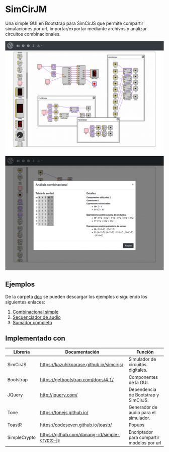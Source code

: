 # SimCirJM

Una simple GUI en Bootstrap para SimCirJS que permite compartir simulaciones por url, importar/exportar mediante archivos y analizar circuitos combinacionales.

![Captura 1](doc/screenshot.png)  
![Captura 2](doc/screenshot2.png)  

## Ejemplos

De la carpeta [doc](doc) se pueden descargar los ejemplos o siguiendo los siguientes enlaces:

  1. [Combinacional simple](https://matiasmicheletto.github.io/simcirjs?model=a73a3833973c7f5e95f99f5169543ee9a04b958c6de995a299b7df6399a46cefkYrGmkl29tBpCSaRaJxTBIuuTzN1rio7wgaGn9i%2BRjuHJZk%2Fm4jBnbM%2BbBqoan7UqAm5ekH9ytkkLjDdaZEHj7Raf%2BkokHsaMOfjU06eA2W4TXAfKIXe6pRqRhfoaSt%2BivwC3FKPoXSyRSdZkd6fQQ8pqb6AWRhxgEOuAFDEfM9Nbte%2FGJDc5svBV4MXJqa2bPdTQ8txX3Ui55tVf%2FmhS3ZGvOXpWffHw%2Fzu%2BNXP2POcokcvq2vTvmI3vtuv6pur70Fk9SpzlGZaQYKQ6nokN%2B2QtfyNd1MieJyIDSafRcYQ%2BndF%2Fw5At4BJtkMxTO6mH0Nbwah7gFCVRXRmUkiFQQ40pZYzx6f5PaEM%2BmQBYs%2FCmAGhXN4cLurhJZKQvtUVf4wFkBY9U%2BXC3QgySZOaQLtarMRyFC0QTVOa6s%2FBRBnUHxTckvhfqF%2Be80M7aNVS5GGAQ1I3oYcoCJWVGKhAsbTVtKSNhjoKxI0ttp6JshbXkaD4EecdU5Q86nGwiJAQOS4EtJYeooYR5hhjnZL3DVrEubUV2Bpj%2FnGaRYROiyzVAtnFVDRrfWPBQstZuRopitTAUgEkVwVNAuSlzDWRuMRfZ%2Fkz7HkrtZLzONeNgiFtG8WAsTp6SvpGNJNvfi6O9cgwwG6Nc%2Fgqs1t2kVdF7xljyc3ma%2Fme%2F4Aw4KS%2Bh2KddqA3DCHydpfvL7wqWK3h79R37%2F3Dp8HCMyRXO2HYHgr4QGGCWVfq%2BFFnDg5UocTuODn7Gph7Z2y8VnPpHNCOP1O9I01XuSsd%2BDXROF4Atwg1tyce%2By3dzoP5RImL713TALIFd2l0pcBxoqL2dvtEjC9zt7LEkp92ACW4MEBFH45D1zA2fub%2FZuwFfAB4Yu7r1nkrTQZ%2BNYXLfKhjnnnlAymvxzMtMvZhMe5CRHrfMA%3D%3D)  
  2. [Secuenciador de audio](https://matiasmicheletto.github.io/simcirjs?model=5dc2ab622da3c50861681aa85a0b9d3664d82547a09cd9016f390e4f97d856fb1G3%2BgLcBdobhpcHyYoYbiMaSnA1KgKeLR1nlu6IGRfG448MSZT9iPcVQqn4T0dbvSa94Zwur0yoG5cuuFQDI9MIbLZrW0czIOsapenxdpP3c4vLJ8he%2FlKVWIT%2FNJ0KmqGPl24%2Bo%2BHgwLjbpibTXX%2F9C0L0IHAxA%2B6RrdYHbZ9bi34lAMxGbYgwdxwZc3za6nxNRbfFheztoaeakbcJuveyO3wI%2F%2FgIZWt9UIr84Yc8PPGPQQIZVyEInyNPprNkHDhi5WFOg27m9ghxk9rSTA2K2XmdjL%2BO37gd96MEsN29yGRXkMTW3H0JBvH8vjVRFz%2BuTJYG%2FX8irJb2hBHH9yql2JkoXSSyL0mrx6aDzjVhqWLACUh2JnXLqa8kiNrJNOFGDGLpEuV%2FTeQfQNFq8J0IbdtzEZy4YzXCU%2BF0oOzYnv6jl%2F90Xh%2BHC5zHrFhI6iyPijFiAenQtgTzEhdzQCqgLbyrGoD0D%2Bch7%2FbHu629dh25mIju0kitGhgNmqnE9IdD2VtztxOJa5e8963zyYxRj5OoESP%2B1qlK7oYB%2FZGDvjSB16A7tASJMOD%2Br%2Fz41xbVFkHnnRTIJWh6%2B8rfKYe1To3uB43IC56iXKuYj%2FeXq7ankpk0NX9yEFtrqCNivyRDzu0HVWgRC5Hm350pRVQ%2BgV6STdzPRso6huk1aFw6jLo%2Fsvrx9D%2B8gqi7trfdIkhzCYYY6cw3CV3pg1tYXMbng0gI6%2B1VZoDu8vNCAw%2BSobXkuPxzm59O8CGtUaC%2BlSU8AOlecHmdOkSOOEujMENrt9mPoem8RFS8MI67%2BgFo41XHg6OL0A2Kr1LmYmNJW1wRUTVtunAoOJ1co2nTAT%2BWbM7jsh2OPSxrSP0pXprp6cRUJqo2LntOc%2FOO1FCuHZ2N7X7Ln0coQ1Ji%2BcA9KruQeImo%2FmSgXuaGcAxlizcIfq4lCrKtq4%2FgaR36MSIT8S8vj6LVFcxn6jBh8f0uZT%2BXwnOuChX59oZxV067vgqLzO7Wk8lSN2BqZgg4SAN4m4rh2GAukE%2BjrdxrIe6J234rtpUmApCQ%2FSatLB58G3kTZXfC0VIlzpfsDQdc4bTHd1vEBdW%2BnBpK3g9I%2BHjXIg938tHibXqaushOjPHxUyPCxMiX7W7e%2FJOnw4qKL0mjV4OKDLLmIVD4vg0oso0Xvs34XhJGgjGbfpoB8jqFu3k%2BuXNq7%2FA6hh4DEPr0GfLeyfKjVC5fXL6zLlTb%2BK%2FzWWCfRAz0PokQZNUXowetQNjFGR16aJt24GwcNn7BnIjZJflbAyVsbepyGiCWtwpU1%2BTBVQqiY2CFGd4Nd6N09roLafyqdKc3s19CTnRhRQ89C%2FGeqJl2WTOszfeTv%2FODgOhZo9A4YmlCUdzE8iM%2BckLpqbMwviCzhooI%2Fy5oPT8kLO5GUp66XhzOgsnnOz%2FyCzBwZxuJitYg3FxOyEIH8HA0L6ae%2Flg1UDA1JOiSgrvLKTNEFdhmDFD%2FwfuG9DWjInW42nxi36jawgU6PPTEs7Yv4w8q0%2FS1Wi7KWSH6SsbhiyYAh1fe%2BsXx0IJh1QkdC63FQMbIQ6v3JpJi%2BNsLzs1LUxGXN%2BcQoHuElo5OLJtHzS0PxpRcOWTgz1DcHYGfvpTSqCKE1AoXL0T1h6RcNtVb271iNNcwYnclJv5%2Fltd7M30e6by75Nf5PFVMXeJiv0dkUpaAWu5unRkxsQBf9hM3iwp08ytMU2Os3893weZZOVan8LC5wctgr09eMRtIekTItkxd7eIuYitMV57R3JnXPNfiFS1SQVlyQW51LjI5uyD%2BLCmY9c3PCTXXT5WD7Z9vXs6HSVAfT0zgAapbm5ChYSBEnsBtqv1DRkjdsGAdsHaPymg%2BsWkWhF%2F4jVUa4oWzxztevw16%2Fh4drNZgX3mH78yns1sZ1BNM7qZVpFJV9SNfiEIfQ%2B8gA6AgObidWkNBwBHmjIoloF69Q9yEXUAjf0pYOixMkl6yP%2Bw1HM42s%2Fs%2BKR7JTKZkFfTNhIlgWPM%2BvZF3YBdVgiq33Dfi5qOKS3V91UjBRMR5siUY4UPPYxWuDi8cRGJiTS2WogeEZ%2BVU02cWcEEbvyzXb4NM7Y1VuMd6B75kLM19FsfUlI4XC%2FbUf1RxRsKYp33X8Mviy3EGmuIf279PTQ1tfcpNxEItoAVRosforDoiO7uP3rHhTNR3GkJHNE1utkCF5alynf28K1%2F3JpeTqFaQOBCuTi0ckSF5X0VTX4Z%2Fz6IWiHzZbMG67jcAGC9dsLsenToz7GV1AJlOjvIc9%2B9z%2Fm3jc3CK%2BUoOKduv0W29xdF6aJMOvCyxJUo8%2F%2BkLteQjpPqZu8n5ii%2BVM0zxRW19H49kmSaaS8FJZxBHNPDQo2e6xCu2PVILEr80Z3fZfzJrwI1KB2N%2FA921jGTNWJ88rVv37ROswd95%2F%2F8kF7eIuiY6r0FDow0IGM%2F3JI94tOY0cSvj%2BD96j4i7HB4sMOxHjxtbtbOqEkoq0VYnjBAWJC%2ByofdMYOymOvLyNcfPpAmyozWdC5fUscqLEUrrse2XQ579aCpxvUMAHJJzfaY3gDcz83FSc70qWE%2BDSRK%2FXaaXKWuFOIo26rd5DGCqHH6RxyznFov3UmCXT5yKUDQzewkgPn30h%2FxnOFjXVmwjMrdcAd3X5TlswHjiFMc5dyZgAp%2Ft04yJCA%2BH2EK1Jch%2F3cClGjNrwHGEbL62McBddXLhGQxf%2BN%2FaffNQW8EHS7yAuVeDGoqiPozbJEhvrWJtxOr9eMOyc3Z4bHFSjtyBJaAbC5v67eKKnNFHIX%2Fn%2BavW4bqGRzP7VFZXD5SreUvl4Z502QOztlEMDNMnI0SKl6pMt4QiPBMPV9TvJ2%2B%2BRbDOiaDISQ6noaIP3ZZT2FwXzxFfj0o%2BUW%2F90Qljmt8nllhmIjj9Mgo7eFg%2BE1Ak1Iap1sIWgyk3jf%2Bf974L%2BsQKdQDiT1lgn%2BcW7v0Ar%2FzrWQ4KMuRJKmQJvonn5fNXJbq7Lo%2F5LDUUZ4Y6R3QQTBL31qvnJP2YbhXaNQ0aGLwsFDZrUH4sMn3%2BKrPFiBQZ7Dbcnqhhwog4rzp6zdtTneKCJTTRQ7AkHsjE4Rq4EZoBqVc8EHGXl6PP%2BzAMJQZhWyAvV4baa1uNQd2SJDhq%2FGyre21FUjV9jeJXKzDStn2FNbdh7jc%2B2cliMy94Wd1qjd0lFoF%2FBFPGUz7Gv8XMVAt0%2BA1oiEXiOsMAqoP4dVSOm%2BUlpIf7BB88hQoumuFuP5%2FygDix6Q7msxGtw5r9Ren6yS53DPEashe%2BnKWdud2lm8LRu6JCR4xYaoEEw5ELAWwZgwBSuHflPNWSUOfU94FMlKbcww0BUMnZGNueAumQVLwoEDn2qvn6QaAOnvDGFkISpAwgbJtHRbcBKrn66jb0bYPlnoe6bftsGtC22asX7BTWZlj5jc12GEF77Ikk5Xj11dKJcImx2ruADrBaidf8Dt%2B85uND4nFJZNTLZrmXkpuzt6Xp%2FlxpebShQiHrZ064yFCRNHCAaF5H939iqVQf69F5JgJqAVl3YcsdFjrmiapmLSumKzphZF4an8oQgFGM8hQxmor9Fx%2F%2FrxgTfjeaRjQoLjuBvFTxtkycbf0K89augz2%2F42H8VNlsheuzC%2BEcxYXhvBbtAvb5NVM%2BRglLwdtzr4V0SGGkUESdH51pdgoXdhi%2FACT6PAB8WKrX%2BSEBQcXqUqPpDb0RcI8sFXrWlMWEvbJcfGfz0wPvvIMxV1ZGs7eGeVg%2Bu1QMDsXCEw6FsBZD5xh1I5fM2rqTPSLmnVh29ZAsHzOpnLHCMQopXqQ03N9elgpZdv4Bs8OP%2FSN8wTvuL%2BficOMlMEasRgXq6F5dN4bOzFkMJRXP%2FBA%2Bd6PMTTkl45YzqYK4hra4wLLeqo6QYbziMf96jTByMRZHsW9Bf5W1cE6P57NXMnzz3eTRM904Ms1OSDlOcfvqYTjuSsVZ8Gsvanl%2FwddlvziOgfw9B%2F0M4eE9VVnFyxBR9Qor2eTAVoz5hftnk4yoC%2FywV8RHI8EuKmy38%2FQ0YCtukOEPLbZ8WyoBEHQe70rB%2F%2BtDWDn8DqU9Q9yNqb89Xco%2FBDh2q1blkfW355ES6klpQ8PVl%2B59E1%2FQFz%2FYYf3ANLYvivxHDP6PSUCTBq4kkxYmOX66y9BXqz4P0yQkz8PDb%2B5%2FM8%2Bdi6i9xbCgH1A8YPlkiXAd91CVzj76ldMBiRGJ1bzDCQPn8zRGxFs1mbcmU1j%2Bb7sVYA3A2jTKWKqrpCOHI5%2FhWyCgWf2D%2BM3mIRpWRmV270rCCdAx%2FSMOZY67IX4ylqECiSYv30i8PviyZfGtulbd%2BJ6eP7qhVQ3vhTisD%2Fbwmdq1UzMeT9pE7n4W9c3sObZWc6aC5qWHYnW5k3mO37rUJa7Ry2rptxeZiCbtYfpYUC7eryn8d4SBvMMeSR%2BxS%2B8SYvdKYgw2F3TdqSj068Jr9fqddJRW2LSOt%2BB%2FgvfkW7tGBLYrPG01SfYon94AwDnYux6htUSjb65FqJHqPLHYZobGK%2FPAZjaI2MECqyFB31M%2Bm2YzSp3ynJjrPL6JNmdVUlsRYxmm9PxLRIfM6zMd1ymS%2BYVV1sewK%2B0ivkYfcC4etfj10N5rHbjjQ33ELTHgk)  
  3. [Sumador completo](https://matiasmicheletto.github.io/simcirjs?model=b9d48b4863b0676fb1ada6fa58c6f517a6eb968248e189f1a31ca7a49839e7d96uJIPMLzaPIBVVBd8SCsbMbUtyzUowZSGcRuEc0q0Nvadel4v4uJgekbd3UeZCym46tqA6IbWQfBTdjD6c5B6NsqAtzeXi7OjUrc%2B%2BN3r5XMqzOLEHlFoFwYo%2FtPJZFX%2FVv2CwWXgGXPj%2FhbOKtbncuLl3XfhJTwJSlzpBNC42jc9%2FUYEre52kgnDzcastwQPtIHmfl%2FQPM32y8Q20Kw2X79DGRr4tmHLtjz21b9xZh3ZfRg7dxd%2BKWiOSRsZJNasrSKHadCHHaimJacUzwqvw%2BJkdR7DNET86keiy%2FMVWoATOum2I%2FHE2MKtAxfrwQzw1lGafTNUDKhdDhlW7QbeNAovsBr4cKUII294bfigD5WJRwkwlD%2B2JweaKB%2BVH64B%2BxrUUwR8SAOZ5JapSPZx%2F0bxVRWRlc1vmVadEthbW%2F3GrdJuRplRa2M7OM6SNd1evoBidB33V5d%2BFTWkbWO6cW10L%2Fun%2BNCiczl3cLovUHqKW0CJyRpH%2BSLrtdYrQyj6oo2j4%2FiFa3N6W9Yvj4rseDluqo2BIzO3Pb3TJZPRz6UAhGduPQ1H%2F1BJnlEsNjQjdtQ4nLswtvrxa9IeTtDCG0hAhehAT1BfhrOAgP3ldwyhy9oxTpUPsyMMtnnmI%2B5bvWFtLqDLR0ev0g0fu2Lk5masPPhQaTxCwptLdi7gBiwo%2B0%2FN3Y5ojoJkGTw7w7ISTnTn%2Bwol5a098Fk8RsgnVml0MxhYlp9NFFTmvyYHVFB2INeAWTf0NDl3FY3bMllgKBwzWCkpFvRdkmK1AsAsYalHTPwKO47GQUIhuTCboyOLRltDtfTHe%2FkIyzQzdLCzTplQu3%2BymGOeUObO%2BQ7N8acYKBhISGJigfd6jyQ5eSu7UIi4AhXzFQpJqwSn0tkUOB5rOPw%2FKaR7vMHlzoePbRLCad1WY7n2GOWhU7TYcs2yAWqze2oWxbyzq9FtdD52OH3UJ8PJ4qEXIO%2FIKTlTmYcZxfQr61USzMvnsTHRe3AQx4g3QCYuVoapb%2FSXdpyAOWnosnzYoFoayWWJZ%2BXEjmCfTU2iPjWIQtpjAkTxnjfmDao7JUT%2Bl00%2BUiGP98As%2BW2DKqDvF9rRZQF6r%2BWXrR1j%2Bn6yFJQhmARlMxMrU2d0LZaCEEc2hAgVXWXzo%2FMsv%2FWhoMYpxvC2P6ouG3jHF0Gwx5zKE%2FvtMEAjg%2FPUnnH%2BMih4bG6kzSn9ij7J1gweijX4WjeAQkCUT2PTCw0NS3InLnd2h3F9n0Au3SSpwACTYl1js5pvyKbOSLGIghBm0tcIjF4VsNh5ECfGYa%2FXbZGKXvT6uloN0k7rv4xl6PmhfDQSoCUKKlWU2GO%2FyIBO8YESwqVHy46soIUPBBF%2FevhWKzAr77c9LTIxS9IpJwOPAb2NEsCfxr4KBGJjOwiN088403skn3MPuNllNPhBtmMgfvWM3rm%2B7Ma5gIJ4IjLnOf7t3EQoH65PhtaT3AuKUeUMyMYI%2Fy4B7%2BD%2FL73sR9%2F8NzNaTini9WMXqi7Xtux08xJ2hHOWqUE%2Btmzwy5ELCPB9xirx8MZHOrk2SjaGSpW0i%2FRWmiMYCuCptAI1tNRgcAxKMtUlHrwPXW35MPr%2BVw5K1gG1OR63bm8lvhSo6M3N4qgX84OMkkFVNTDAoezYpnXMMQgQGT1Y9jg36MojVl%2BqqvH%2FxrHo%2FDzHpAaTQ%3D%3D)  

  ## Implementado con

| Librería | Documentación | Función |
-----------|---------------|----------|
| SimCirJS  | https://kazuhikoarase.github.io/simcirjs/ | Simulador de circuitos digitales. |  
| Bootstrap | https://getbootstrap.com/docs/4.1/ | Componentes de la GUI.  |  
| JQuery | http://jquery.com/ | Dependencia de Bootstrap y SimCirJS. |  
| Tone | https://tonejs.github.io/ | Generador de audio para el simulador. |    
| ToastR | https://codeseven.github.io/toastr/ | Popups |
| SimpleCrypto | https://github.com/danang-id/simple-crypto-js | Encriptador para compartir modelos por url |